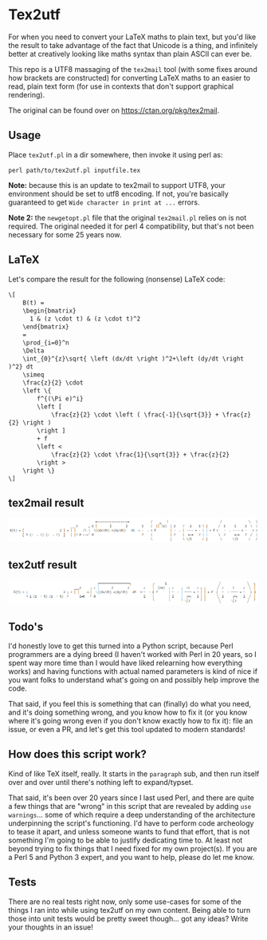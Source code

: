 # Tex2utf

For when you need to convert your LaTeX maths to plain text, but you'd like the result to take advantage of the fact that Unicode is a thing, and infinitely better at creatively looking like maths syntax than plain ASCII can ever be.

This repo is a UTF8 massaging of the `tex2mail` tool (with some fixes around how brackets are constructed) for converting LaTeX maths to an easier to read, plain text form (for use in contexts that don't support graphical rendering).

The original can be found over on https://ctan.org/pkg/tex2mail.

## Usage

Place `tex2utf.pl` in a dir somewhere, then invoke it using perl as:

```
perl path/to/tex2utf.pl inputfile.tex
```

**Note:** because this is an update to tex2mail to support UTF8, your environment should be set to utf8 encoding. If not, you're basically guaranteed to get `Wide character in print at ...` errors.

**Note 2:** the `newgetopt.pl` file that the original `tex2mail.pl` relies on is not required. The original needed it for perl 4 compatibility, but that's not been necessary for some 25 years now.


## LaTeX

Let's compare the result for the following (nonsense) LaTeX code:

```
\[
    B(t) =
    \begin{bmatrix}
      1 & (z \cdot t) & (z \cdot t)^2
    \end{bmatrix}
    =
    \prod_{i=0}^n
    \Delta
    \int_{0}^{z}\sqrt{ \left (dx/dt \right )^2+\left (dy/dt \right )^2} dt
    \simeq
    \frac{z}{2} \cdot
    \left \{
        f^{(\Pi e)^i}
        \left [
            \frac{z}{2} \cdot \left ( \frac{-1}{\sqrt{3}} + \frac{z}{2} \right )
        \right ]
        + f
        \left <
            \frac{z}{2} \cdot \frac{1}{\sqrt{3}} + \frac{z}{2}
        \right >
    \right \}
\]
```


## tex2mail result

![](./preview-tex2mail.png)


## tex2utf result

![](./preview-tex2utf.png)


## Todo's

I'd honestly love to get this turned into a Python script, because Perl programmers are a dying breed (I haven't worked with Perl in 20 years, so I spent way more time than I would have liked relearning how everything works) and having functions with actual named parameters is kind of nice if you want folks to understand what's going on and possibly help improve the code.

That said, if you feel this is something that can (finally) do what you need, and it's doing something wrong, and you know how to fix it (or you know where it's going wrong even if you don't know exactly how to fix it): file an issue, or even a PR, and let's get this tool updated to modern standards!

## How does this script work?

Kind of like TeX itself, really. It starts in the `paragraph` sub, and then run itself over and over until there's nothing left to expand/typset.

That said, it's been over 20 years since I last used Perl, and there are quite a few things that are "wrong" in this script that are revealed by adding `use warnings`... some of which require a deep understanding of the architecture underpinning the script's functioning. I'd have to perform code archeology to tease it apart, and unless someone wants to fund that effort, that is not something I'm going to be able to justify dedicating time to. At least not beyond trying to fix things that I need fixed for my own project(s). If you are a Perl 5 and Python 3 expert, and you want to help, please do let me know.

## Tests

There are no real tests right now, only some use-cases for some of the things I ran into while using tex2utf on my own content. Being able to turn those into unit tests would be pretty sweet though... got any ideas? Write your thoughts in an issue!
